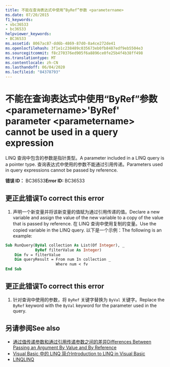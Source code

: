 ```yaml
---
title: 不能在查询表达式中使用“ByRef”参数 <parametername>
ms.date: 07/20/2015
f1_keywords:
- vbc36533
- bc36533
helpviewer_keywords:
- BC36533
ms.assetid: 8067ac87-dd6b-4869-87d0-8a4ce272de41
ms.openlocfilehash: 3f1e1c238489c035673eb0fb8487edf9eb5504e3
ms.sourcegitcommit: f8c270376ed905f6a8896ce0fe25b4f4b38ff498
ms.translationtype: MT
ms.contentlocale: zh-CN
ms.lasthandoff: 06/04/2020
ms.locfileid: "84378793"
---
```

# <a name="byref-parameter-parametername-cannot-be-used-in-a-query-expression"></a><span data-ttu-id="a27a0-102">不能在查询表达式中使用“ByRef”参数 \<parametername></span><span class="sxs-lookup"><span data-stu-id="a27a0-102">'ByRef' parameter \<parametername> cannot be used in a query expression</span></span>
<span data-ttu-id="a27a0-103">LINQ 查询中包含的参数是指针类型。</span><span class="sxs-lookup"><span data-stu-id="a27a0-103">A parameter included in a LINQ query is a pointer type.</span></span> <span data-ttu-id="a27a0-104">查询表达式中使用的参数不能通过引用传递。</span><span class="sxs-lookup"><span data-stu-id="a27a0-104">Parameters used in query expressions cannot be passed by reference.</span></span>  
  
 <span data-ttu-id="a27a0-105">**错误 ID：** BC36533</span><span class="sxs-lookup"><span data-stu-id="a27a0-105">**Error ID:** BC36533</span></span>  
  
## <a name="to-correct-this-error"></a><span data-ttu-id="a27a0-106">更正此错误</span><span class="sxs-lookup"><span data-stu-id="a27a0-106">To correct this error</span></span>  
  
1. <span data-ttu-id="a27a0-107">声明一个新变量并将该新变量的值赋为通过引用传递的值。</span><span class="sxs-lookup"><span data-stu-id="a27a0-107">Declare a new variable and assign the value of the new variable to a copy of the value that is passed by reference.</span></span> <span data-ttu-id="a27a0-108">在 LINQ 查询中使用复制的变量。</span><span class="sxs-lookup"><span data-stu-id="a27a0-108">Use the copied variable in the LINQ query.</span></span> <span data-ttu-id="a27a0-109">以下是一个示例：</span><span class="sxs-lookup"><span data-stu-id="a27a0-109">The following is an example:</span></span>  
  
```vb  
Sub RunQuery(ByVal collection As List(Of Integer), _  
             ByRef filterValue As Integer)  
    Dim fv = filterValue  
    Dim queryResult = From num In collection _  
                      Where num < fv  
End Sub  
```  
  
## <a name="to-correct-this-error"></a><span data-ttu-id="a27a0-110">更正此错误</span><span class="sxs-lookup"><span data-stu-id="a27a0-110">To correct this error</span></span>  
  
1. <span data-ttu-id="a27a0-111">针对查询中使用的参数，将 `ByRef` 关键字替换为 `ByVal` 关键字。</span><span class="sxs-lookup"><span data-stu-id="a27a0-111">Replace the `ByRef` keyword with the `ByVal` keyword for the parameter used in the query.</span></span>  
  
## <a name="see-also"></a><span data-ttu-id="a27a0-112">另请参阅</span><span class="sxs-lookup"><span data-stu-id="a27a0-112">See also</span></span>

- [<span data-ttu-id="a27a0-113">通过值传递参数和通过引用传递参数之间的差异</span><span class="sxs-lookup"><span data-stu-id="a27a0-113">Differences Between Passing an Argument By Value and By Reference</span></span>](../programming-guide/language-features/procedures/differences-between-passing-an-argument-by-value-and-by-reference.md)
- [<span data-ttu-id="a27a0-114">Visual Basic 中的 LINQ 简介</span><span class="sxs-lookup"><span data-stu-id="a27a0-114">Introduction to LINQ in Visual Basic</span></span>](../programming-guide/language-features/linq/introduction-to-linq.md)
- [<span data-ttu-id="a27a0-115">LINQ</span><span class="sxs-lookup"><span data-stu-id="a27a0-115">LINQ</span></span>](../programming-guide/language-features/linq/index.md)
